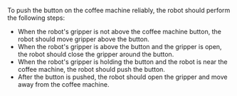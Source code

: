 To push the button on the coffee machine reliably, the robot should perform the following steps:
- When the robot's gripper is not above the coffee machine button, the robot should move gripper above the button.
- When the robot's gripper is above the button and the gripper is open, the robot should close the gripper around the button.
- When the robot's gripper is holding the button and the robot is near the coffee machine, the robot should push the button. 
- After the button is pushed, the robot should open the gripper and move away from the coffee machine.